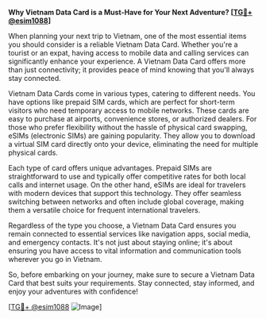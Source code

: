 **Why Vietnam Data Card is a Must-Have for Your Next Adventure? [[TG💪+ @esim1088](https://t.me/s/esim1088)]**

When planning your next trip to Vietnam, one of the most essential items you should consider is a reliable Vietnam Data Card. Whether you're a tourist or an expat, having access to mobile data and calling services can significantly enhance your experience. A Vietnam Data Card offers more than just connectivity; it provides peace of mind knowing that you'll always stay connected.

Vietnam Data Cards come in various types, catering to different needs. You have options like prepaid SIM cards, which are perfect for short-term visitors who need temporary access to mobile networks. These cards are easy to purchase at airports, convenience stores, or authorized dealers. For those who prefer flexibility without the hassle of physical card swapping, eSIMs (electronic SIMs) are gaining popularity. They allow you to download a virtual SIM card directly onto your device, eliminating the need for multiple physical cards.

Each type of card offers unique advantages. Prepaid SIMs are straightforward to use and typically offer competitive rates for both local calls and internet usage. On the other hand, eSIMs are ideal for travelers with modern devices that support this technology. They offer seamless switching between networks and often include global coverage, making them a versatile choice for frequent international travelers.

Regardless of the type you choose, a Vietnam Data Card ensures you remain connected to essential services like navigation apps, social media, and emergency contacts. It's not just about staying online; it's about ensuring you have access to vital information and communication tools wherever you go in Vietnam.

So, before embarking on your journey, make sure to secure a Vietnam Data Card that best suits your requirements. Stay connected, stay informed, and enjoy your adventures with confidence! 

[[TG💪+ @esim1088](https://t.me/s/esim1088) ![Image](https://i.postimg.cc/Y0z9fWf4/image.png)]